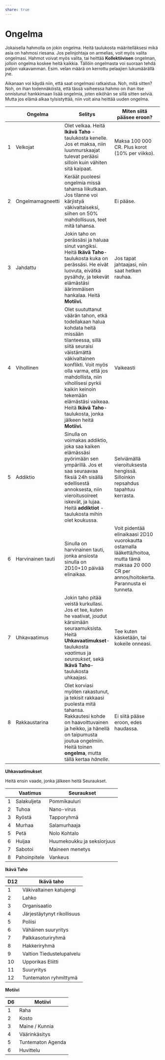 ```yaml
---
share: true
---
```

# Ongelma

Jokaisella hahmolla on jokin ongelma. Heitä taulukosta määritelläksesi mikä asia on hahmosi riesana. Jos pelinjohtaja on armelias, voit myös valita ongelmasi. Hahmot voivat myös valita, tai heittää **Kollektiivisen** ongelman, jolloin ongelma koskee heitä kaikkia. Tällöin ongelmasta voi suoraan tehdä paljon vakavamman. Esim. velan määrä on kerrottu pelaajien lukumäärällä jne.

Aikanaan voi käydä niin, että saat ongelmasi ratkaistua. Noh, mitä sitten? Noh, on ihan todennäköistä, että tässä vaiheessa hahmo on ihan itse onnistunut hankkimaan lisää ongelmia, joten eiköhän se sillä sitten selviä. Mutta jos elämä alkaa tylsistyttää, niin voit aina heittää uuden ongelma.

|      | Ongelma           | Selitys                                                      | Miten siitä pääsee eroon?                                    | Voiko siihen kuolla?                                         |
| ---- | ----------------- | ------------------------------------------------------------ | ------------------------------------------------------------ | ------------------------------------------------------------ |
| 1    | Velkojat          | Olet velkaa. Heitä **Ikävä Taho** -taulukosta kenelle. Jos et maksa, niin luunmurskaajat tulevat perääsi silloin kuin vähiten sitä kaipaat. | Maksa 100 000 CR. Plus korot (10% per viikko).               | Kyllä voi.                                                   |
| 2    | Ongelmamagneetti  | Keräät puoleesi ongelmia missä tahansa liikutkaan. Jos tilanne voi kärjistyä väkivaltaiseksi, siihen on 50% mahdollisuus, teet mitä tahansa. | Ei pääse.                                                    | Todennäköisesti.                                             |
| 3    | Jahdattu          | Jokin taho on perässäsi ja haluaa sinut vangiksi. Heitä **Ikävä Taho**-taulukosta kuka on perässäsi. He eivät luovuta, eivätkä pysähdy, ja tekevät elämästäsi äärimmäisen hankalaa. Heitä **Motiivi.** | Jos tapat jahtaajasi, niin saat hetken rauhaa.               | He haluavat sinut elävänä. Mutta vahinkoja sattuu.           |
| 4    | Vihollinen        | Olet suututtanut väärän tahon, etkä todellakaan halua kohdata heitä missään tilanteessa, sillä siitä seuraisi väistämättä väkivaltainen konflikti. Voit myös olla varma, että jos mahdollista, niin vihollisesi pyrkii kaikin keinoin tekemään elämästäsi vaikeaa. Heitä **Ikävä Taho**-taulukosta, jonka jälkeen heitä **Motiivi.** | Vaikeasti                                                    | Todellakin voi.                                              |
| 5    | Addiktio          | Sinulla on voimakas addiktio, joka saa kaiken elämässäsi pyörimään sen ympärillä. Jos et saa seuraavaa fiksiä 24h sisällä edellisestä annoksesta, niin vieroitusoireet iskevät, ja lujaa. Heitä **addiktiot** -taulukosta mihin olet koukussa. | Selviämällä vieroituksesta hengissä. Silloinkin repsahdus tapahtuu kerrasta. | Kun vieroitusoireet iskevät, saat -4 haitan toimiin kunnes saat seuraavan fiksin. |
| 6    | Harvinainen tauti | Sinulla on harvinainen tauti, jonka ansiosta sinulla on 2D10+10 päivää elinaikaa. | Voit pidentää elinaikaasi 2D10 vuorokautta ostamalla lääkettä/hoitoa, mutta tämä maksaa 20 000 CR per annos/hoitokerta. Parannusta ei tunneta. | Siihen kuolee, jos et saa hoitoa.                            |
| 7    | Uhkavaatimus      | Jokin taho pitää veistä kurkullasi. Jos et tee, kuten he vaativat, joudut kärsimään seuraamuksista. Heitä **Uhkavaatimukset**-taulukosta *vaatimus* ja *seuraukset*, sekä **Ikävä Taho**-taulukosta uhkaajasi. | Tee kuten käsketään, tai kokeile onneasi.                    | Sinä ja kaikki mikä on sinulle arvokasta, on vaarassa.       |
| 8    | Rakkaustarina     | Olet korviasi myöten rakastunut, ja tekisit rakkaasi puolesta mitä tahansa. Rakkautesi kohde on haavoittuvainen ja heikko, ja hänellä on taipumusta joutua ongelmiin. Heitä toinen **ongelma**, mutta tällä kertaa *hänelle*. | Ei siitä pääse eroon, edes haudassa.                         | Rakkaus voi olla tappavaa. Mutta jos rakkautesi kohde kuolee, niin se varmasti tuhoaisi sinut kokonaan. |



**Uhkavaatimukset**

Heitä ensin vaade, jonka jälkeen heitä Seuraukset.

|      | Vaatimus     | Seuraukset                 |
| ---- | ------------ | -------------------------- |
| 1    | Salakuljeta  | Pommikauluri               |
| 2    | Tuhoa        | Nano-virus                 |
| 3    | Ryöstä       | Tapporyhmä                 |
| 4    | Murhaa       | Salamurhaaja               |
| 5    | Petä         | Nolo Kohtalo               |
| 6    | Huijaa       | Huumekoukku ja seksiorjuus |
| 7    | Sabotoi      | Maineen menetys            |
| 8    | Pahoinpitele | Vankeus                    |

**Ikävä Taho**

| D12  | Ikävä taho                 |
| ---- | -------------------------- |
| 1    | Väkivaltainen katujengi    |
| 2    | Lahko                      |
| 3    | Organisaatio               |
| 4    | Järjestäytynyt rikollisuus |
| 5    | Poliisi                    |
| 6    | Vähäinen suuryritys        |
| 7    | Palkkasoturiryhmä          |
| 8    | Hakkeriryhmä               |
| 9    | Valtion Tiedustelupalvelu  |
| 10   | Upporikas Eliitti          |
| 11   | Suuryritys                 |
| 12   | Tuntematon ryhmittymä      |

**Motiivi**

| D6   | Motiivi           |
| ---- | ----------------- |
| 1    | Raha              |
| 2    | Kosto             |
| 3    | Maine / Kunnia    |
| 4    | Väärinkäsitys     |
| 5    | Tuntematon Agenda |
| 6    | Huvittelu         |

